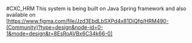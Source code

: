 #CXC_HRM 
This system is being built on Java Spring framework 
and also available on [https://www.figma.com/file/Jzd3EbdLbSXPd4x81DiQfg/HRM490-(Community)?type=design&node-id=0-1&mode=design&t=8EsRoAVBx6C34k66-0]
